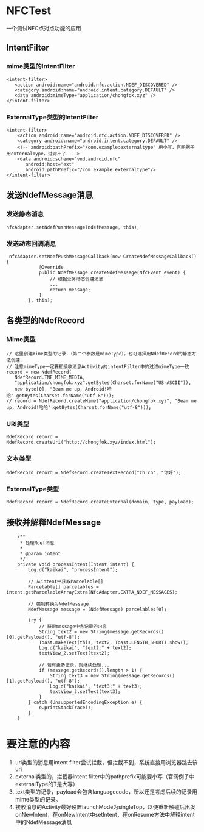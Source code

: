 # NFCTest
一个测试NFC点对点功能的应用 

## IntentFilter
### mime类型的IntentFilter
```
<intent-filter>
   <action android:name="android.nfc.action.NDEF_DISCOVERED" />
   <category android:name="android.intent.category.DEFAULT" />
   <data android:mimeType="application/chongfok.xyz" />
</intent-filter>
```

### ExternalType类型的IntentFilter
```
<intent-filter>
    <action android:name="android.nfc.action.NDEF_DISCOVERED" />
    <category android:name="android.intent.category.DEFAULT" />
    <!-- android:pathPrefix="/com.example:externaltype" 用小写，官网例子用externalType，过滤不了  -->
    <data android:scheme="vnd.android.nfc"
       android:host="ext"
       android:pathPrefix="/com.example:externaltype"/>
</intent-filter>
```

## 发送NdefMessage消息
### 发送静态消息
```
nfcAdapter.setNdefPushMessage(ndefMessage, this);
```
### 发送动态回调消息
```
 nfcAdapter.setNdefPushMessageCallback(new CreateNdefMessageCallback() {
            @Override
            public NdefMessage createNdefMessage(NfcEvent event) {
                // 根据业务动态创建消息
                ...
                return message;
            }
        }, this);
```

## 各类型的NdefRecord
### Mime类型
```
// 这里创建mime类型的记录，（第二个参数是mimeType），也可选择用NdefRecord的静态方法创建，
// 注意mimeType一定要和接收消息Activity的intentFilter中的过滤mimeType一致
record = new NdefRecord(
   NdefRecord.TNF_MIME_MEDIA,
   "application/chongfok.xyz".getBytes(Charset.forName("US-ASCII")),
   new byte[0], "Beam me up, Android!哈哈".getBytes(Charset.forName("utf-8")));
// record = NdefRecord.createMime("application/chongfok.xyz", "Beam me up, Android!哈哈".getBytes(Charset.forName("utf-8")));
```

### URI类型
```
NdefRecord record = NdefRecord.createUri("http://chongfok.xyz/index.html");
```

### 文本类型
```
NdefRecord record = NdefRecord.createTextRecord("zh_cn", "你好");
```

### ExternalType类型
```
NdefRecord record = NdefRecord.createExternal(domain, type, payload);
```

## 接收并解释NdefMessage
```
    /**
     * 处理Ndef消息
     *
     * @param intent
     */
    private void processIntent(Intent intent) {
        Log.d("kaikai", "processIntent");

        // 从intent中获取Parcelable[]
        Parcelable[] parcelables = intent.getParcelableArrayExtra(NfcAdapter.EXTRA_NDEF_MESSAGES);

        // 强制转换为NdefMessage
        NdefMessage message = (NdefMessage) parcelables[0];

        try {
            // 获取message中各记录的内容
            String text2 = new String(message.getRecords()[0].getPayload(), "utf-8");
            Toast.makeText(this, text2, Toast.LENGTH_SHORT).show();
            Log.d("kaikai", "text2:" + text2);
            textView_2.setText(text2);

            // 若有更多记录，则继续处理...
            if (message.getRecords().length > 1) {
                String text3 = new String(message.getRecords()[1].getPayload(), "utf-8");
                Log.d("kaikai", "text3:" + text3);
                textView_3.setText(text3);
            }
        } catch (UnsupportedEncodingException e) {
            e.printStackTrace();
        }
    }
```

# 要注意的内容
1. uri类型的消息用intent filter尝试拦截，但拦截不到，系统直接用浏览器跳去该uri
2. external类型的，拦截器intent filter中的pathprefix可能要小写（官网例子中externalType的T是大写）
3. text类型的记录，payload会包含languagecode，所以还是考虑后续的记录用mime类型的记录。
4. 接收消息的Activity最好设置launchMode为singleTop，以便重新触碰后出发onNewIntent，在onNewIntent中setIntent，在onResume方法中解释intent中的NdefMessage消息





